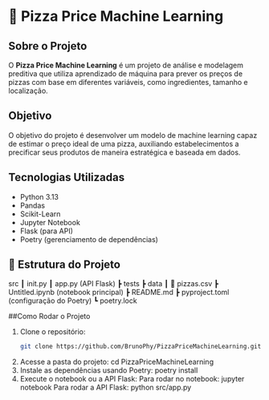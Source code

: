 # 🍕 Pizza Price Machine Learning  
##  Sobre o Projeto  
O **Pizza Price Machine Learning** é um projeto de análise e modelagem preditiva que utiliza aprendizado de máquina para prever os preços de pizzas com base em diferentes variáveis, como ingredientes, tamanho e localização.  

##  Objetivo  
O objetivo do projeto é desenvolver um modelo de machine learning capaz de estimar o preço ideal de uma pizza, auxiliando estabelecimentos a precificar seus produtos de maneira estratégica e baseada em dados.  

## Tecnologias Utilizadas  
- Python 3.13  
- Pandas  
- Scikit-Learn  
- Jupyter Notebook  
- Flask (para API)  
- Poetry (gerenciamento de dependências)  

## 📂 Estrutura do Projeto  
 src
┃  init.py
┃  app.py (API Flask)
┣  tests
┣  data
┃ 📜 pizzas.csv
┣  Untitled.ipynb (notebook principal)
┣  README.md
┣  pyproject.toml (configuração do Poetry)
┗  poetry.lock


##Como Rodar o Projeto  
1. Clone o repositório:  
   ```sh
   git clone https://github.com/BrunoPhy/PizzaPriceMachineLearning.git
2. Acesse a pasta do projeto:
cd PizzaPriceMachineLearning
3. Instale as dependências usando Poetry:
poetry install
4. Execute o notebook ou a API Flask:
   Para rodar no notebook:
   jupyter notebook
Para rodar a API Flask:
python src/app.py




